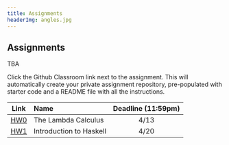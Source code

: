 ```yaml
---
title: Assignments
headerImg: angles.jpg
---
```


## Assignments

TBA


Click the Github Classroom link next to the assignment. 
This will automatically create your private assignment repository, 
pre-populated with starter code and a README file with all the instructions.


| Link                                             | Name                            | Deadline (11:59pm)        |
|:------------------------------------------------:|:--------------------------------|:-------------------------:|
| [HW0](https://classroom.github.com/a/bRVjPTGa)   | The Lambda Calculus             | 4/13                      |
| [HW1](https://classroom.github.com/a/JoLROppg)   | Introduction to Haskell         | 4/20                      |

<!--
| [HW2](https://classroom.github.com/a/F6bvHRUy)   | Random Art                      | ~~10/27~~ 10/29           |
| [HW3](https://classroom.github.com/a/TE-c5MV1)   | All about Fold                  | 11/5                      |
| [HW4](https://classroom.github.com/a/3OjrpOUd)   | Nano                            | 11/17                     |
| [HW5](https://classroom.github.com/a/M5XVG0Uy)   | Type Classes                    | 12/1                      |
-->


<!--
## Past Exams

- [Midterm Fa 19](/static/raw/130-midterm-fa19.pdf) ([solution](/static/raw/130-midterm-fa19-solution.pdf)),
  [Midterm Wi 19](/static/raw/130-midterm-wi19.pdf) ([solution](/static/raw/130-midterm-wi19-solution.pdf)).

- [Final Fa 19](/static/raw/130-final-fa19.pdf) ([solution](/static/raw/130-final-fa19-solution.pdf)),
  [Final Wi 19](/static/raw/130-final-wi19.pdf) ([solution](/static/raw/130-final-wi19-solution.pdf)).
-->
  

